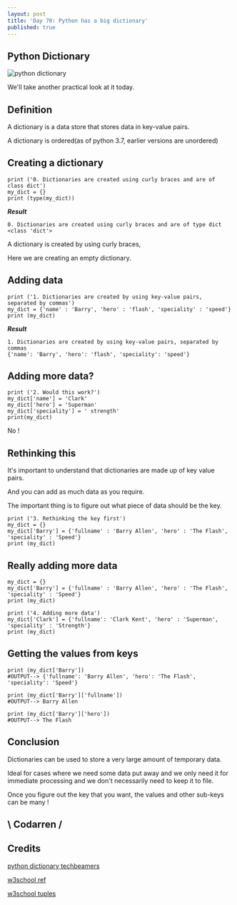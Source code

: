 ```yaml
---
layout: post
title: 'Day 70: Python has a big dictionary'
published: true
---
```

## Python Dictionary
![python dictionary](https://github.com/codarrenvelvindron/codarrenvelvindron.github.io/raw/master/images/python-logo.png)

We'll take another practical look at it today.

## Definition
A dictionary is a data store that stores data in key-value pairs.

A dictionary is ordered(as of python 3.7, earlier versions are unordered)

## Creating a dictionary
```
print ('0. Dictionaries are created using curly braces and are of class dict')
my_dict = {}
print (type(my_dict))
```

***Result***
```
0. Dictionaries are created using curly braces and are of type dict
<class 'dict'>
```
A dictionary is created by using curly braces,

Here we are creating an empty dictionary.

## Adding data
```
print ('1. Dictionaries are created by using key-value pairs, separated by commas')
my_dict = {'name' : 'Barry', 'hero' : 'flash', 'speciality' : 'speed'}
print (my_dict)
```

***Result***
```
1. Dictionaries are created by using key-value pairs, separated by commas
{'name': 'Barry', 'hero': 'flash', 'speciality': 'speed'}
```

## Adding more data?
```
print ('2. Would this work?')
my_dict['name'] = 'Clark'
my_dict['hero'] = 'Superman'
my_dict['speciality'] = ' strength'
print(my_dict)

```
No !

## Rethinking this
It's important to understand that dictionaries are made up of key value pairs.

And you can add as much data as you require.

The important thing is to figure out what piece of data should be the key.
```
print ('3. Rethinking the key first')
my_dict = {}
my_dict['Barry'] = {'fullname' : 'Barry Allen', 'hero' : 'The Flash', 'speciality' : 'Speed'}
print (my_dict)

```

## Really adding more data
```
my_dict = {}
my_dict['Barry'] = {'fullname' : 'Barry Allen', 'hero' : 'The Flash', 'speciality' : 'Speed'}
print (my_dict)

print ('4. Adding more data')
my_dict['Clark'] = {'fullname': 'Clark Kent', 'hero' : 'Superman', 'speciality' : 'Strength'}
print (my_dict)
```

## Getting the values from keys
```
print (my_dict['Barry'])
#OUTPUT--> {'fullname': 'Barry Allen', 'hero': 'The Flash', 'speciality': 'Speed'}

print (my_dict['Barry']['fullname'])
#OUTPUT--> Barry Allen

print (my_dict['Barry']['hero'])
#OUTPUT--> The Flash
```

## Conclusion
Dictionaries can be used to store a very large amount of temporary data.

Ideal for cases where we need some data put away and we only need it for immediate processing and we don't necessarily need to keep it to file.

Once you figure out the key that you want, the values and other sub-keys can be many !

## \ Codarren /

## Credits
[python dictionary techbeamers](https://www.techbeamers.com/python-dictionary/)

[w3school ref](https://www.w3schools.com/python/python_dictionaries.asp)

[w3school tuples](https://www.w3schools.com/python/python_tuples.asp)
